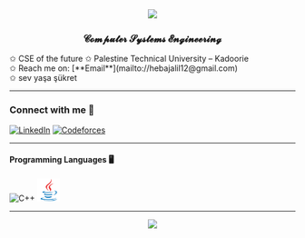 
<div align="center">
	<img src="https://readme-typing-svg.herokuapp.com?size=23&background=45E5FF00&center=true&vCenter=true&lines=%F0%9F%91%8B%F0%9F%8F%BC+Hi,+I'm+Heba-Mustafa+Jalil.....">
</div>
<h3 align="center">𝓒𝓸𝓶𝓹𝓾𝓽𝓮𝓻 𝓢𝔂𝓼𝓽𝓮𝓶𝓼 𝓔𝓷𝓰𝓲𝓷𝓮𝓮𝓻𝓲𝓷𝓰</h3>
✩ CSE of the future 
✩  Palestine Technical University – Kadoorie <br />
✩ Reach me on: [**Email**](mailto://hebajalil12@gmail.com) <br />
✩  sev yaşa şükret

<hr/>

### Connect with me 📲

[![LinkedIn](https://img.shields.io/badge/LinkedIn-0A66C2?style=for-the-badge&logo=linkedin&logoColor=white)](https://www.linkedin.com/in/heba-mustafa-☆-b02472315)
[![Codeforces](https://img.shields.io/badge/Codeforces-1F8ACB?style=for-the-badge&logo=Codeforces&logoColor=white)](https://codeforces.com/profile/hebajalil12)


<hr/>

#### Programming Languages 🖥️
![C++](https://img.shields.io/badge/C%2B%2B-004080?style=for-the-badge&logo=c%2B%2B&logoColor=white)
<img src="https://raw.githubusercontent.com/teamedwardforever/Readme-Generator/71f25dd8b98329b168142a6b782a107b75eab178/svg/Skills/Languages/java-original.svg" alt="Java" width="40" height="40"/>
<hr/>
<div align="center">
	<img src="https://readme-typing-svg.herokuapp.com?size=23&background=45E5FF00&center=true&vCenter=true&lines=%F0%9F%91%8B%F0%9F%8F%BC+Hi,+I'm+Heba-Mustafa+Jalil.....">
</div>



